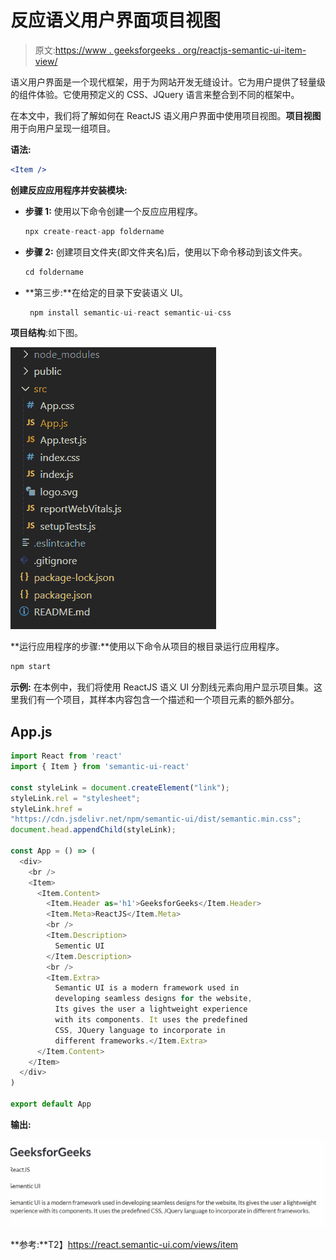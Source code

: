 # 反应语义用户界面项目视图

> 原文:[https://www . geeksforgeeks . org/reactjs-semantic-ui-item-view/](https://www.geeksforgeeks.org/reactjs-semantic-ui-item-views/)

语义用户界面是一个现代框架，用于为网站开发无缝设计。它为用户提供了轻量级的组件体验。它使用预定义的 CSS、JQuery 语言来整合到不同的框架中。

在本文中，我们将了解如何在 ReactJS 语义用户界面中使用项目视图。**项目视图**用于向用户呈现一组项目。

**语法:**

```jsx
<Item />
```

**创建反应应用程序并安装模块:**

*   **步骤 1:** 使用以下命令创建一个反应应用程序。

    ```jsx
    npx create-react-app foldername
    ```

*   **步骤 2:** 创建项目文件夹(即文件夹名)后，使用以下命令移动到该文件夹。

    ```jsx
    cd foldername
    ```

*   **第三步:**在给定的目录下安装语义 UI。

    ```jsx
     npm install semantic-ui-react semantic-ui-css
    ```

**项目结构**:如下图。

![](img/f04ae0d8b722a9fff0bd9bd138b29c23.png)

**运行应用程序的步骤:**使用以下命令从项目的根目录运行应用程序。

```jsx
npm start
```

**示例:** 在本例中，我们将使用 ReactJS 语义 UI 分割线元素向用户显示项目集。这里我们有一个项目，其样本内容包含一个描述和一个项目元素的额外部分。

## App.js

```jsx
import React from 'react'
import { Item } from 'semantic-ui-react'

const styleLink = document.createElement("link");
styleLink.rel = "stylesheet";
styleLink.href = 
"https://cdn.jsdelivr.net/npm/semantic-ui/dist/semantic.min.css";
document.head.appendChild(styleLink);

const App = () => (
  <div>
    <br />
    <Item>
      <Item.Content>
        <Item.Header as='h1'>GeeksforGeeks</Item.Header>
        <Item.Meta>ReactJS</Item.Meta>
        <br />
        <Item.Description>
          Sementic UI
        </Item.Description>
        <br />
        <Item.Extra>
          Semantic UI is a modern framework used in 
          developing seamless designs for the website, 
          Its gives the user a lightweight experience
          with its components. It uses the predefined 
          CSS, JQuery language to incorporate in 
          different frameworks.</Item.Extra>
      </Item.Content>
    </Item>
  </div>
)

export default App
```

**输出:**

![](img/42d8a63cbced8a10ea9bab73cbeec4e8.png)

**参考:**T2】https://react.semantic-ui.com/views/item